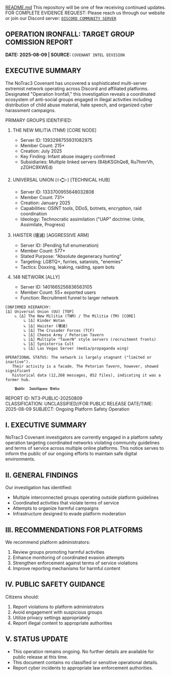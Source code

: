 [README.md](https://github.com/user-attachments/files/21803463/README.md)
This repository will be one of few receiving continued updates. 
FOR COMPLETE EVIDENCE REQUEST: Please reach us through our website or join our Discord server:  [```DISCORD COMMUNITY SERVER```](https://discord.gg/GEpEzNjAUh)

## OPERATION IRONFALL: TARGET GROUP COMISSION REPORT
__DATE: 2025-08-09  | SOURCE:__ `COVENANT INTEL DIVISION`

EXECUTIVE SUMMARY
--------------------------------------------------------------------------------
The NoTrac3 Covenant has uncovered a sophisticated multi-server extremist network 
operating across Discord and affiliated platforms. Designated "Operation Ironfall," 
this investigation reveals a coordinated ecosystem of anti-social groups engaged in 
illegal activities including distribution of child abuse material, hate speech, 
and organized cyber harassment campaigns.

PRIMARY GROUPS IDENTIFIED:

1. THE NEW MILITIA (TNM) [CORE NODE]
   - Server ID: 1393298755931082975
   - Member Count: 215+ 
   - Creation: July 2025
   - Key Finding: Infant abuse imagery confirmed
   - Subsidiaries: Multiple linked servers (84bKSGhQe8, Ru7hmrVh, zZGHC9XWEd)

2. UNIVERSAL UNION (ꕺ𒀖) [TECHNICAL HUB]  
   - Server ID: 1333700955648032808
   - Member Count: 731+
   - Creation: January 2025
   - Capabilities: OSINT tools, DDoS, botnets, encryption, raid coordination
   - Ideology: Technocratic assimilation ("UAP" doctrine: Unite, Assimilate, Progress)

3. HAISTER (壊滅) [AGGRESSIVE ARM]
   - Server ID: (Pending full enumeration) 
   - Member Count: 577+
   - Stated Purpose: "Absolute degeneracy hunting"
   - Targeting: LGBTQ+, furries, satanists, "enemies"
   - Tactics: Doxxing, leaking, raiding, spam bots

4. 148 NETWORK [ALLY]
   - Server ID: 1401665256836563105  
   - Member Count: 55+ exported users
   - Function: Recruitment funnel to larger network
```
CONFIRMED HIERARCHY:
[Δ] Universal Union (UU) [TOP]
    ↳ [Δ] The New Militia (TNM) / The Militia (TM) [CORE]
        ↳ [Δ] Kinder Wotan
        ↳ [Δ] Haister (壊滅)
        ↳ [Δ] The Crusader Forces (TCF)
        ↳ [Δ] Cheese Army / Petorian Tavern
        ↳ [Δ] Multiple "TaverN" style servers (recruitment fronts)
        ↳ [Δ] Synisterria Cult
        ↳ [Δ] Las Vegas Server (media/propaganda wing)

OPERATIONAL STATUS: The network is largely stagnant ("limited or inactive").
   Their activity is a facade. The Petorian Tavern, however, showed significant
   historical data (12,268 messages, 852 files), indicating it was a former hub.
```

        𝕻𝖚𝖇𝖑𝖎𝖈  𝕴𝖓𝖙𝖊𝖑𝖑𝖎𝖌𝖊𝖓𝖈𝖊 𝕹𝖔𝖙𝖎𝖈𝖊
     

REPORT ID: NT3-PUBLIC-20250809  
CLASSIFICATION: UNCLASSIFIED//FOR PUBLIC RELEASE
DATE/TIME: 2025-08-09 
SUBJECT: Ongoing Platform Safety Operation

I. EXECUTIVE SUMMARY
--------------------------------------------------------------------------------
NoTrac3 Covenant investigators are currently engaged in a platform safety operation
targeting coordinated networks violating community guidelines and terms of service
across multiple online platforms. This notice serves to inform the public of our
ongoing efforts to maintain safe digital environments.

II. GENERAL FINDINGS
--------------------------------------------------------------------------------

Our investigation has identified:

- Multiple interconnected groups operating outside platform guidelines
- Coordinated activities that violate terms of service
- Attempts to organize harmful campaigns
- Infrastructure designed to evade platform moderation

III. RECOMMENDATIONS FOR PLATFORMS
--------------------------------------------------------------------------------

We recommend platform administrators:

1. Review groups promoting harmful activities
2. Enhance monitoring of coordinated evasion attempts  
3. Strengthen enforcement against terms of service violations
4. Improve reporting mechanisms for harmful content

IV. PUBLIC SAFETY GUIDANCE
--------------------------------------------------------------------------------

Citizens should:

1. Report violations to platform administrators
2. Avoid engagement with suspicious groups
3. Utilize privacy settings appropriately
4. Report illegal content to appropriate authorities

V. STATUS UPDATE  
--------------------------------------------------------------------------------

- This operation remains ongoing. No further details are available for public release at this time.
- This document contains no classified or sensitive operational details.
- Report cyber incidents to appropriate law enforcement authorities.

